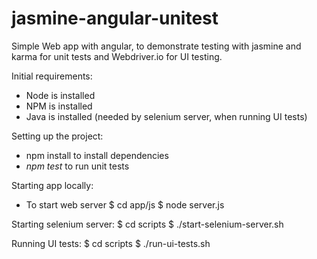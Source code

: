 # jasmine-angular-unitest
Simple Web app with angular, to demonstrate testing with jasmine and karma for unit tests and Webdriver.io for UI testing.

Initial requirements:
- Node is installed
- NPM is installed
- Java is installed (needed by selenium server, when running UI tests)

Setting up the project:
- npm install to install dependencies
- *npm test* to run unit tests

Starting app locally:
- To start web server
$ cd app/js
$ node server.js

Starting selenium server:
 $ cd scripts
 $ ./start-selenium-server.sh
 
Running UI tests: 
 $ cd scripts
 $ ./run-ui-tests.sh
